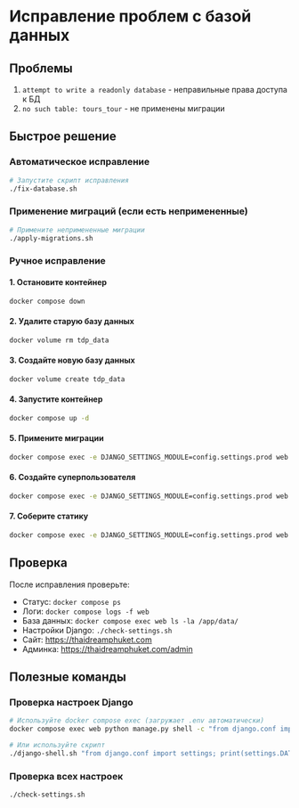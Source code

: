 # Исправление проблем с базой данных

## Проблемы
1. `attempt to write a readonly database` - неправильные права доступа к БД
2. `no such table: tours_tour` - не применены миграции

## Быстрое решение

### Автоматическое исправление
```bash
# Запустите скрипт исправления
./fix-database.sh
```

### Применение миграций (если есть непримененные)
```bash
# Примените непримененные миграции
./apply-migrations.sh
```

### Ручное исправление

#### 1. Остановите контейнер
```bash
docker compose down
```

#### 2. Удалите старую базу данных
```bash
docker volume rm tdp_data
```

#### 3. Создайте новую базу данных
```bash
docker volume create tdp_data
```

#### 4. Запустите контейнер
```bash
docker compose up -d
```

#### 5. Примените миграции
```bash
docker compose exec -e DJANGO_SETTINGS_MODULE=config.settings.prod web python manage.py migrate --run-syncdb
```

#### 6. Создайте суперпользователя
```bash
docker compose exec -e DJANGO_SETTINGS_MODULE=config.settings.prod web python manage.py createsuperuser
```

#### 7. Соберите статику
```bash
docker compose exec -e DJANGO_SETTINGS_MODULE=config.settings.prod web python manage.py collectstatic --noinput
```

## Проверка
После исправления проверьте:
- Статус: `docker compose ps`
- Логи: `docker compose logs -f web`
- База данных: `docker compose exec web ls -la /app/data/`
- Настройки Django: `./check-settings.sh`
- Сайт: https://thaidreamphuket.com
- Админка: https://thaidreamphuket.com/admin

## Полезные команды

### Проверка настроек Django
```bash
# Используйте docker compose exec (загружает .env автоматически)
docker compose exec web python manage.py shell -c "from django.conf import settings; print(settings.DATABASES['default']['NAME'])"

# Или используйте скрипт
./django-shell.sh "from django.conf import settings; print(settings.DATABASES['default']['NAME'])"
```

### Проверка всех настроек
```bash
./check-settings.sh
```
